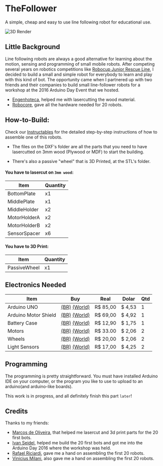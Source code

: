 # TheFollower
A simple, cheap and easy to use line following robot for educational use.

![3D Render](TheFollower/Images/Render1.png)

## Little Background
Line following robots are always a good alternative for learning about the motion, sensing and programming of small mobile robots.
After competing several years on robotics competitions like [Robocup Junior Rescue Line](http://rcj.robocup.org/rescue.html), I decided to build a small and simple robot for everybody to learn and play with this kind of bot. The opportunity came when I partnered up with two friends and their companies to build small line-follower robots for a workshop at the 2016 Arduino Day Event that we hosted.

- [Engenhoteca](www.engenhoteca.com.br), helped me with lasercutting the wood material.
- [Robocore](www.robocore.net), gave all the hardware needed for 20 robots.


## How-to-Build:

Check our [Instructables](http://www.instructables.com/) for the detailed step-by-step instructions of how to assemble one of this robots.

- The files on the DXF's folder are all the parts that you need to have lasercutted on 3mm wood (Plywood or MDF) to start the building.

- There's also a passive "wheel" that is 3D Printed, at the STL's folder.


#### You have to lasercut on `3mm wood`:

| Item |  Quantity |
|------|-----------|
| BottomPlate | x1 |
| MiddlePlate | x1 |
| MiddleHolder| x2 |
| MotorHolderA| x2 |
| MotorHolderB| x2 |
| SensorSpacer| x6 |

#### You have to 3D Print:

| Item |  Quantity |
|------|-----------|
| PassiveWheel| x1 |

## Electronics Needed

| Item | Buy                                                                                        | Real | Dolar | Qtd |
|------|--------------------------------------------------------------------------------------------|------|-------|-----|
| Arduino UNO |[(BR)](https://www.robocore.net/loja/produtos/arduino-blackboard.html) [(World)](http://www.ebay.com/itm/UNO-R3-MEGA328P-ATMEGA16U2-Development-board-for-Arduino-USB-Cable-SGHS-/172176663772?hash=item28168764dc:g:rqUAAOSwlfxXGltq)   | R$ 85,00 | $ 4,53 | 1|
|Arduino Motor Shield |[(BR)](https://www.robocore.net/loja/produtos/arduino-shield-motor-driver-2x2a.html) [(World)](http://www.ebay.com/itm/L298P-Shield-R3-DC-Motor-Driver-Module-2A-H-Bridge-2-way-For-Arduino-UNO-2560-NW-/161276647674?hash=item258cd658fa:g:NkMAAOSwuzRXdemM)| R$ 69,00 | $ 4,92 | 1   |
| Battery Case |[(BR)](https://www.robocore.net/loja/produtos/suporte-para-6-pilhas-aa.html) [(World)](https://www.pololu.com/product/1155) | R$ 12,90 | $ 1,75 | 1   |
| Motors | [(BR)](https://www.robocore.net/loja/produtos/motor-dc-com-caixa-de-reducao-4_5v-48-1-reto.html) [(World)](http://lmgtfy.com/?q=local+harware+store)        | R$ 33.00 | $ 2,06 | 2   |
| Wheels | [(BR)](https://www.robocore.net/loja/produtos/roda-hobby-65mm.html) [(World)](http://lmgtfy.com/?q=local+harware+store)        | R$ 20,00 | $ 2,06 | 2   |
| Light Sensors | [(BR)](https://www.robocore.net/loja/produtos/sensor-de-linha-qre-analogico.html) [(World)](https://www.pololu.com/product/2458/resources)        | R$ 17,00 | $ 4,25 | 2   |

## Programming

  The programming is pretty straightforward. You must have installed Arduino IDE on your computer, or the program you like to use to upload to an arduino(and arduino-like boards).

  This work is in progress, and all definitely finish this part `later`!

## Credits

Thanks to my friends:

* [Marcos de Oliveira](https://github.com/marcosdeoliveira), that helped me lasercut and 3d print parts for the 20 first bots.
* [Ivan Seidel](https://github.com/ivanseidel), helped me build the 20 first bots and got me into the Arduino Day 2016 where the workshop was held.
* [Rafael Riciardi](https://www.facebook.com/rafael.riciardi?fref=ts), gave me a hand on assembling the first 20 robots.
* [Vinicius Milani](https://www.facebook.com/viimilani?fref=ts), also gave me a hand on assembling the first 20 robots.

